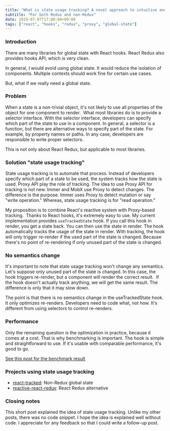 ```yaml
---
title: "What is state usage tracking? A novel approach to intuitive and performant global state with React hooks and Proxy"
subtitle: "For both Redux and non-Redux"
date: 2019-07-07T17:00:00+09:00
tags: ["react", "hooks", "redux", "proxy", "global-state"]
---
```


### Introduction

There are many libraries for global state with React hooks.
React Redux also provides hooks API, which is very clean.

In general, I would avoid using global state.
It would reduce the isolation of components.
Multiple contexts should work fine for certain use cases.

But, what if we really need a global state.

### Problem

When a state is a non-trivial object, it's not likely to
use all properties of the object for one component to render. 
What most libraries do is to provide a selector interface.
With the selector interface,
developers can specify which part of the state to use in a component.
In general, a selector is a function,
but there are alternative ways to specify part of the state.
For example, by property names or paths.
In any case, developers are responsible to write proper selectors. 

This is not only about React Redux, but applicable to most libraries. 

### Solution "state usage tracking"

State usage tracking is to automate that process.
Instead of developers specify which part of a state to be used,
the system tracks how the state is used.
Proxy API play the role of tracking.
The idea to use Proxy API for tracking is not new.
Immer and MobX use Proxy to detect changes.
The difference is the purpose.
Immer uses Proxy to detect mutation or say "write operation."
Whereas, state usage tracking is for "read operation."

My proposition is to combine React's reactive system with Proxy-based tracking. 
Thanks to React hooks, it's extremely easy to use.
My current implementation provides `useTrackedState` hook.
If you call this hook in render, you get a state back.
You can then use the state in render.
The hook automatically tracks the usage of the state in render.
With tracking, the hook will only trigger re-render
if the used part of the state is changed.
Because there's no point of re-rendering
if only unused part of the state is changed. 

### No semantics change

It's important to note that state usage tracking won't change any semantics.
Let's suppose only unused part of the state is changed.
In this case, the hook triggers re-render,
but a component will render the correct result. 
If the hook doesn't actually track anything,
we will get the same result.
The difference is only that it may slow down. 

The point is that there is no semantics change in the useTrackedState hook.
It only optimizes re-renders. Developers need to code what, not how.
It's different from using selectors to control re-renders.

### Performance

Only the remaining question is the optimization in practice,
because it comes at a cost. That is why benchmarking is important.
The hook is simple and straightforward to use.
If it's usable with comparable performance, it's good to go.

[See this post for the benchmark result](https://blog.axlight.com/posts/benchmark-react-tracked/)

### Projects using state usage tracking

- [react-tracked](https://github.com/dai-shi/react-tracked): Non-Redux global state
- [reactive-react-redux](https://github.com/dai-shi/reactive-react-redux): React Redux alternative

### Closing notes

This short post explained the idea of state usage tracking.
Unlike my other posts, there was no code snippet.
I hope the idea is explained well without code.
I appreciate for any feedback so that I could write a follow-up post.

